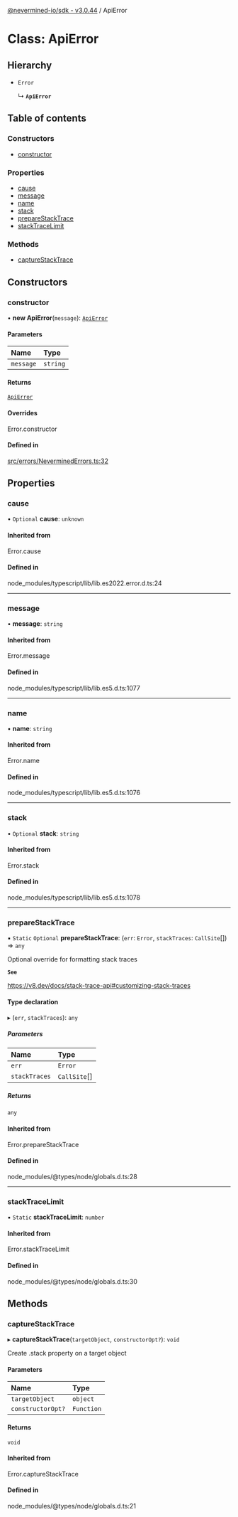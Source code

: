 [@nevermined-io/sdk - v3.0.44](../code-reference.md) / ApiError

# Class: ApiError

## Hierarchy

- `Error`

  ↳ **`ApiError`**

## Table of contents

### Constructors

- [constructor](ApiError.md#constructor)

### Properties

- [cause](ApiError.md#cause)
- [message](ApiError.md#message)
- [name](ApiError.md#name)
- [stack](ApiError.md#stack)
- [prepareStackTrace](ApiError.md#preparestacktrace)
- [stackTraceLimit](ApiError.md#stacktracelimit)

### Methods

- [captureStackTrace](ApiError.md#capturestacktrace)

## Constructors

### constructor

• **new ApiError**(`message`): [`ApiError`](ApiError.md)

#### Parameters

| Name      | Type     |
| :-------- | :------- |
| `message` | `string` |

#### Returns

[`ApiError`](ApiError.md)

#### Overrides

Error.constructor

#### Defined in

[src/errors/NeverminedErrors.ts:32](https://github.com/nevermined-io/sdk-js/blob/1f765603c75b92c5d8798f51b63641eb0639883b/src/errors/NeverminedErrors.ts#L32)

## Properties

### cause

• `Optional` **cause**: `unknown`

#### Inherited from

Error.cause

#### Defined in

node_modules/typescript/lib/lib.es2022.error.d.ts:24

---

### message

• **message**: `string`

#### Inherited from

Error.message

#### Defined in

node_modules/typescript/lib/lib.es5.d.ts:1077

---

### name

• **name**: `string`

#### Inherited from

Error.name

#### Defined in

node_modules/typescript/lib/lib.es5.d.ts:1076

---

### stack

• `Optional` **stack**: `string`

#### Inherited from

Error.stack

#### Defined in

node_modules/typescript/lib/lib.es5.d.ts:1078

---

### prepareStackTrace

▪ `Static` `Optional` **prepareStackTrace**: (`err`: `Error`, `stackTraces`: `CallSite`[]) => `any`

Optional override for formatting stack traces

**`See`**

https://v8.dev/docs/stack-trace-api#customizing-stack-traces

#### Type declaration

▸ (`err`, `stackTraces`): `any`

##### Parameters

| Name          | Type         |
| :------------ | :----------- |
| `err`         | `Error`      |
| `stackTraces` | `CallSite`[] |

##### Returns

`any`

#### Inherited from

Error.prepareStackTrace

#### Defined in

node_modules/@types/node/globals.d.ts:28

---

### stackTraceLimit

▪ `Static` **stackTraceLimit**: `number`

#### Inherited from

Error.stackTraceLimit

#### Defined in

node_modules/@types/node/globals.d.ts:30

## Methods

### captureStackTrace

▸ **captureStackTrace**(`targetObject`, `constructorOpt?`): `void`

Create .stack property on a target object

#### Parameters

| Name              | Type       |
| :---------------- | :--------- |
| `targetObject`    | `object`   |
| `constructorOpt?` | `Function` |

#### Returns

`void`

#### Inherited from

Error.captureStackTrace

#### Defined in

node_modules/@types/node/globals.d.ts:21
